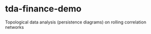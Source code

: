 # tda-finance-demo
Topological data analysis (persistence diagrams) on rolling correlation networks
